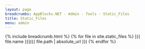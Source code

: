 ```yaml
---
layout: page
breadcrumbs: AppBlocks.NET - Admin - Tools - Static_Files
title: Static_Files
menu: admin
---
```

{% include breadcrumb.html %}
{% for file in site.static_files %}
  [{{ file.name }}]({{ file.path | absolute_url }})
{% endfor %}
